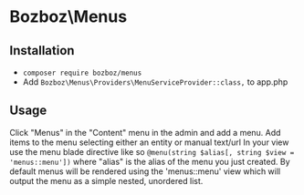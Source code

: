 # Bozboz\Menus

## Installation

- `composer require bozboz/menus`
- Add `Bozboz\Menus\Providers\MenuServiceProvider::class,` to app.php

## Usage

Click "Menus" in the "Content" menu in the admin and add a menu.
Add items to the menu selecting either an entity or manual text/url
In your view use the menu blade directive like so `@menu(string $alias[, string $view = 'menus::menu'])` where "alias" is the alias of the menu you just created.
By default menus will be rendered using the 'menus::menu' view which will output the menu as a simple nested, unordered list.